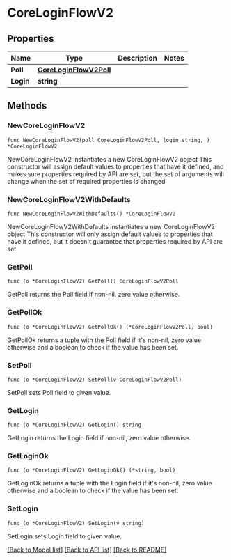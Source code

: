 # CoreLoginFlowV2

## Properties

Name | Type | Description | Notes
------------ | ------------- | ------------- | -------------
**Poll** | [**CoreLoginFlowV2Poll**](CoreLoginFlowV2Poll.md) |  | 
**Login** | **string** |  | 

## Methods

### NewCoreLoginFlowV2

`func NewCoreLoginFlowV2(poll CoreLoginFlowV2Poll, login string, ) *CoreLoginFlowV2`

NewCoreLoginFlowV2 instantiates a new CoreLoginFlowV2 object
This constructor will assign default values to properties that have it defined,
and makes sure properties required by API are set, but the set of arguments
will change when the set of required properties is changed

### NewCoreLoginFlowV2WithDefaults

`func NewCoreLoginFlowV2WithDefaults() *CoreLoginFlowV2`

NewCoreLoginFlowV2WithDefaults instantiates a new CoreLoginFlowV2 object
This constructor will only assign default values to properties that have it defined,
but it doesn't guarantee that properties required by API are set

### GetPoll

`func (o *CoreLoginFlowV2) GetPoll() CoreLoginFlowV2Poll`

GetPoll returns the Poll field if non-nil, zero value otherwise.

### GetPollOk

`func (o *CoreLoginFlowV2) GetPollOk() (*CoreLoginFlowV2Poll, bool)`

GetPollOk returns a tuple with the Poll field if it's non-nil, zero value otherwise
and a boolean to check if the value has been set.

### SetPoll

`func (o *CoreLoginFlowV2) SetPoll(v CoreLoginFlowV2Poll)`

SetPoll sets Poll field to given value.


### GetLogin

`func (o *CoreLoginFlowV2) GetLogin() string`

GetLogin returns the Login field if non-nil, zero value otherwise.

### GetLoginOk

`func (o *CoreLoginFlowV2) GetLoginOk() (*string, bool)`

GetLoginOk returns a tuple with the Login field if it's non-nil, zero value otherwise
and a boolean to check if the value has been set.

### SetLogin

`func (o *CoreLoginFlowV2) SetLogin(v string)`

SetLogin sets Login field to given value.



[[Back to Model list]](../README.md#documentation-for-models) [[Back to API list]](../README.md#documentation-for-api-endpoints) [[Back to README]](../README.md)


